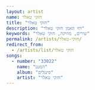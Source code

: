 ```yaml
---
layout: artist
name: חזקי טאלר
title: "חזקי טאלר"
description: "דף האמן חזקי טאלר"
keywords: "שירים, מוזיקה, חזקי טאלר"
permalink: /artists/חזקי-טאלר/
redirect_from:
  - /artists/list/חזקי טאלר
songs:
  - number: "33022"
    name: "המנגן"
    album: "סינגלים"
    artist: "חזקי טאלר"
---
```

